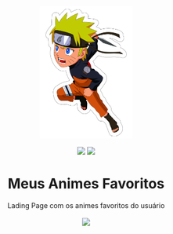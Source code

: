 <div align="center">
   <img  src="imagens/naruto.png" width=190 />
</div>
<p align="center">
 <img src="https://img.shields.io/badge/HTML5-E34F26?style=for-the-badge&logo=html5&logoColor=white" >
 <img src="https://img.shields.io/badge/CSS3-1572B6?style=for-the-badge&logo=css3&logoColor=white">
</p>
<div align="center">
   <h1>Meus Animes Favoritos</h1>
Lading Page com os animes favoritos do usuário
</br>
</br>
<img = src="https://user-images.githubusercontent.com/98432757/182714134-071a1939-82eb-4ea3-9d52-69068f662fad.PNG">
</br>
</br>
</div>


